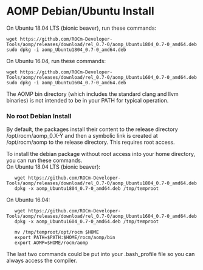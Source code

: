 # AOMP Debian/Ubuntu Install 

On Ubuntu 18.04 LTS (bionic beaver), run these commands:
```
wget https://github.com/ROCm-Developer-Tools/aomp/releases/download/rel_0.7-0/aomp_Ubuntu1804_0.7-0_amd64.deb
sudo dpkg -i aomp_Ubuntu1804_0.7-0_amd64.deb
```
On Ubuntu 16.04,  run these commands:
```
wget https://github.com/ROCm-Developer-Tools/aomp/releases/download/rel_0.7-0/aomp_Ubuntu1604_0.7-0_amd64.deb
sudo dpkg -i aomp_Ubuntu1604_0.7-0_amd64.deb
```
The AOMP bin directory (which includes the standard clang and llvm binaries) is not intended to be in your PATH for typical operation.

### No root Debian Install

By default, the packages install their content to the release directory /opt/rocm/aomp_0.X-Y and then a  symbolic link is created at /opt/rocm/aomp to the release directory. This requires root access.

To install the debian package without root access into your home directory, you can run these commands.<br>
On Ubuntu 18.04 LTS (bionic beaver):
```
   wget https://github.com/ROCm-Developer-Tools/aomp/releases/download/rel_0.7-0/aomp_Ubuntu1804_0.7-0_amd64.deb
   dpkg -x aomp_Ubuntu1804_0.7-0_amd64.deb /tmp/temproot
```
On Ubuntu 16.04:
```
   wget https://github.com/ROCm-Developer-Tools/aomp/releases/download/rel_0.7-0/aomp_Ubuntu1604_0.7-0_amd64.deb
   dpkg -x aomp_Ubuntu1604_0.7-0_amd64.deb /tmp/temproot
```
```
   mv /tmp/temproot/opt/rocm $HOME
   export PATH=$PATH:$HOME/rocm/aomp/bin
   export AOMP=$HOME/rocm/aomp
```
The last two commands could be put into your .bash_profile file so you can always access the compiler.
